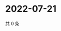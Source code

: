 # 2022-07-21

共 0 条

<!-- BEGIN WEIBO -->
<!-- 最后更新时间 Thu Jul 21 2022 14:08:22 GMT+0800 (China Standard Time) -->

<!-- END WEIBO -->
